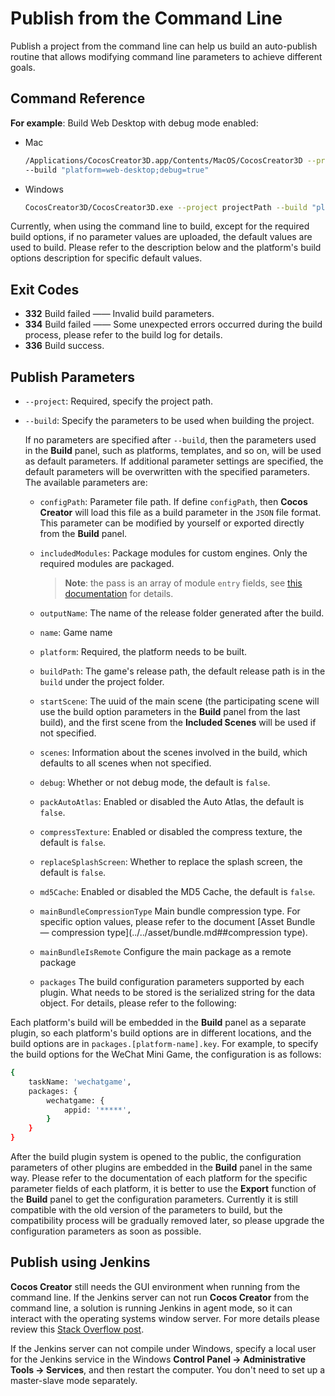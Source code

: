 # Publish from the Command Line

Publish a project from the command line can help us build an auto-publish routine that allows modifying command line parameters to achieve different goals.

## Command Reference

**For example**: Build Web Desktop with debug mode enabled:

- Mac

  ```bash
  /Applications/CocosCreator3D.app/Contents/MacOS/CocosCreator3D --project projectPath
  --build "platform=web-desktop;debug=true"
  ```

- Windows

  ```bash
  CocosCreator3D/CocosCreator3D.exe --project projectPath --build "platform=web-desktop;debug=true"
  ```

Currently, when using the command line to build, except for the required build options, if no parameter values are uploaded, the default values are used to build. Please refer to the description below and the platform's build options description for specific default values.

## Exit Codes

- **332** Build failed —— Invalid build parameters.
- **334** Build failed —— Some unexpected errors occurred during the build process, please refer to the build log for details.
- **336** Build success.

## Publish Parameters

- `--project`: Required, specify the project path.

- `--build`: Specify the parameters to be used when building the project.

  If no parameters are specified after `--build`, then the parameters used in the **Build** panel, such as platforms, templates, and so on, will be used as default parameters. If additional parameter settings are specified, the default parameters will be overwritten with the specified parameters. The available parameters are:

  - `configPath`: Parameter file path. If define `configPath`, then __Cocos Creator__ will load this file as a build parameter in the `JSON` file format. This parameter can be modified by yourself or exported directly from the **Build** panel.

  - `includedModules`: Package modules for custom engines. Only the required modules are packaged.

      > **Note**: the pass is an array of module `entry` fields, see [this documentation](https://github.com/cocos-creator/engine/blob/3d-v1.0.0/scripts/module-division/division-config.json) for details.

  - `outputName`: The name of the release folder generated after the build.
  - `name`: Game name
  - `platform`: Required, the platform needs to be built.
  - `buildPath`: The game's release path, the default release path is in the `build` under the project folder.
  - `startScene`: The uuid of the main scene (the participating scene will use the build option parameters in the **Build** panel from the last build), and the first scene from the **Included Scenes** will be used if not specified.
  - `scenes`: Information about the scenes involved in the build, which defaults to all scenes when not specified.
  - `debug`: Whether or not debug mode, the default is `false`.
  - `packAutoAtlas`: Enabled or disabled the Auto Atlas, the default is `false`.
  - `compressTexture`: Enabled or disabled the compress texture, the default is `false`.
  - `replaceSplashScreen`: Whether to replace the splash screen, the default is `false`.
  - `md5Cache`: Enabled or disabled the MD5 Cache, the default is `false`.
  - `mainBundleCompressionType` Main bundle compression type. For specific option values, please refer to the document [Asset Bundle — compression type](../../asset/bundle.md##compression type).
  - `mainBundleIsRemote` Configure the main package as a remote package
  - `packages` The build configuration parameters supported by each plugin. What needs to be stored is the serialized string for the data object. For details, please refer to the following:

Each platform's build will be embedded in the **Build** panel as a separate plugin, so each platform's build options are in different locations, and the build options are in `packages.[platform-name].key`. For example, to specify the build options for the WeChat Mini Game, the configuration is as follows:

```bash
{
    taskName: 'wechatgame',
    packages: {
        wechatgame: {
            appid: '*****',
        }
    }
}
```

After the build plugin system is opened to the public, the configuration parameters of other plugins are embedded in the **Build** panel in the same way. Please refer to the documentation of each platform for the specific parameter fields of each platform, it is better to use the **Export** function of the **Build** panel to get the configuration parameters. Currently it is still compatible with the old version of the parameters to build, but the compatibility process will be gradually removed later, so please upgrade the configuration parameters as soon as possible.

## Publish using Jenkins

**Cocos Creator** still needs the GUI environment when running from the command line. If the Jenkins server can not run **Cocos Creator** from the command line, a solution is running Jenkins in agent mode, so it can interact with the operating systems window server. For more details please review this [Stack Overflow post]( https://stackoverflow.com/questions/13966595/build-unity-project-with-jenkins-failed).

If the Jenkins server can not compile under Windows, specify a local user for the Jenkins service in the Windows **Control Panel -> Administrative Tools -> Services**, and then restart the computer. You don't need to set up a master-slave mode separately.
